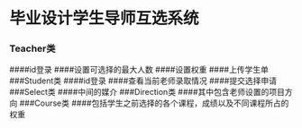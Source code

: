 # 毕业设计学生导师互选系统

### Teacher类
####id登录
####设置可选择的最大人数
####设置权重
####上传学生单
###Student类
####id登录
####查看当前老师录取情况
####提交选择申请
###Select类
####中间的媒介
###Direction类
####其中包含老师设置的项目方向
###Course类
####包括学生之前选择的各个课程，成绩以及不同课程所占的权重
